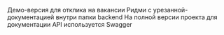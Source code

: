 Демо-версия для отклика на вакансии
Ридми с урезанной-документацией внутри папки backend
На полной версии проекта для документации API используется Swagger
